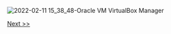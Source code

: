 ![2022-02-11 15_38_48-Oracle VM VirtualBox Manager](https://user-images.githubusercontent.com/55657279/153583944-9b11cf64-401e-40e4-bc75-d6e227e3310f.png)

[Next >>](/1_installing_Linux/16.md)
